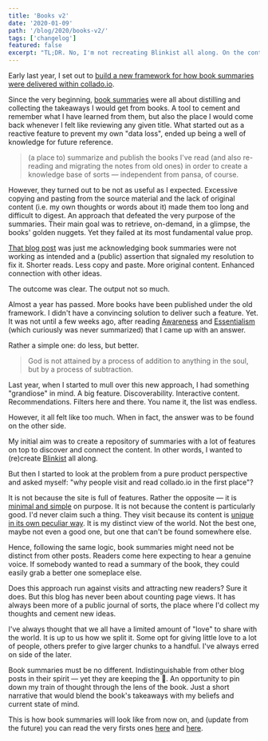 ```yaml
---
title: 'Books v2'
date: '2020-01-09'
path: '/blog/2020/books-v2/'
tags: ['changelog']
featured: false
excerpt: "TL;DR. No, I'm not recreating Blinkist all along. On the contrary. Book summaries are getting indistinguishable from other pieces. They won't become full fledged summaries on their own. Rather an opportunity to pin down my train of thought through the lens of the book."
---
```


Early last year, I set out to [build a new framework for how book summaries were delivered within collado.io](/blog/2019/upgrading-books).

Since the very beginning, [book summaries](/tags/books) were all about distilling and collecting the takeaways I would get from books. A tool to cement and remember what I have learned from them, but also the place I would come back whenever I felt like reviewing any given title. What started out as a reactive feature to prevent my own "data loss", ended up being a well of knowledge for future reference.

> (a place to) summarize and publish the books I've read (and also re-reading and migrating the notes from old ones) in order to create a knowledge base of sorts — independent from pansa, of course.

However, they turned out to be not as useful as I expected. Excessive copying and pasting from the source material and the lack of original content (i.e. my own thoughts or words about it) made them too long and difficult to digest. An approach that defeated the very purpose of the summaries. Their main goal was to retrieve, on-demand, in a glimpse, the books' golden nuggets. Yet they failed at its most fundamental value prop.

[That blog post](/blog/2019/upgrading-books) was just me acknowledging book summaries were not working as intended and a (public) assertion that signaled my resolution to fix it. Shorter reads. Less copy and paste. More original content. Enhanced connection with other ideas.

The outcome was clear. The output not so much.

Almost a year has passed. More books have been published under the old framework. I didn't have a convincing solution to deliver such a feature. Yet. It was not until a few weeks ago, after reading [Awareness](/blog/2019/awareness) and [Essentialism](https://www.amazon.com/dp/0804137382) (which curiously was never summarized) that I came up with an answer.

Rather a simple one: do less, but better.

> God is not attained by a process of addition to anything in the soul, but by a process of subtraction.

Last year, when I started to mull over this new approach, I had something "grandiose" in mind. A big feature. Discoverability. Interactive content. Recommendations. Filters here and there. You name it, the list was endless.

However, it all felt like too much. When in fact, the answer was to be found on the other side.

My initial aim was to create a repository of summaries with a lot of features on top to discover and connect the content. In other words, I wanted to (re)create [Blinkist](https://www.blinkist.com) all along.

But then I started to look at the problem from a pure product perspective and asked myself: "why people visit and read collado.io in the first place"?

It is not because the site is full of features. Rather the opposite — it is [minimal and simple](/blog/2016/the-laws-of-simplicity) on purpose. It is not because the content is particularly good. I'd never claim such a thing. They visit because its content is [unique in its own peculiar way](/blog/2017/traveling-is-overrated). It is my distinct view of the world. Not the best one, maybe not even a good one, but one that can't be found somewhere else.

Hence, following the same logic, book summaries might need not be distinct from other posts. Readers come here expecting to hear a genuine voice. If somebody wanted to read a summary of the book, they could easily grab a better one someplace else.

Does this approach run against visits and attracting new readers? Sure it does. But this blog has never been about counting page views. It has always been more of a public journal of sorts, the place where I'd collect my thoughts and cement new ideas.

I've always thought that we all have a limited amount of "love" to share with the world. It is up to us how we split it. Some opt for giving little love to a lot of people, others prefer to give larger chunks to a handful. I've always erred on side of the later.

Book summaries must be no different. Indistinguishable from other blog posts in their spirit — yet they are keeping the 📖. An opportunity to pin down my train of thought through the lens of the book. Just a short narrative that would blend the book's takeaways with my beliefs and current state of mind.

This is how book summaries will look like from now on, and (update from the future) you can read the very firsts ones [here](/blog/2020/cant-hurt-me) and [here](/blog/2020/stillness-is-the-key).
